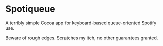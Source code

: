 Spotiqueue
==========

A terribly simple Cocoa app for keyboard-based queue-oriented Spotify use.

Beware of rough edges. Scratches my itch, no other guarantees granted.
